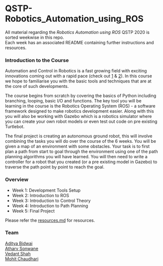 # QSTP-Robotics_Automation_using_ROS

All material regarding the *Robotics Automation using ROS* QSTP 2020 is sorted weekwise in this repo.  
Each week has an associated README containing further instructions and resources.  

### Introduction to the Course
 

Automation and Control in Robotics is a fast growing field with exciting innovations
coming out with a rapid pace (check out [1](https://www.youtube.com/watch?v=bmNaLtC6vkU) & [2](https://www.youtube.com/watch?v=_sBBaNYex3E)). In this course we hope to familiarise
you with the basic tools and techniques that are at the core of such developments.

The course begins from scratch by covering the basics of Python including branching,
looping, basic I/O and functions. The key tool you will be learning in the course is the
Robotics Operating System (ROS) - a software framework designed to make robotics
development easier. Along with this you will also be working with Gazebo which is a
robotics simulator where you can create your own robot models or even test out code
on pre existing Turtlebot.

The final project is creating an autonomous ground robot, this will involve combining
the tasks you will do over the course of the 6 weeks. You will be given a map of an
environment with some obstacles. Your task is to first plan a path from start to goal
through the environment using one of the path planning algorithms you will have
learned. You will then need to write a controller for a robot that you created (or a pre
existing model in Gazebo) to traverse the path point by point to reach the goal.

### Overview
 - Week 1: Development Tools Setup 
 - Week 2: Introduction to ROS
 - Week 3: Introduction to Control Theory
 - Week 4: Introduction to Path Planning
 - Week 5: Final Project <br/>
 
 Please refer the [resources.md](https://github.com/adbidwai/QSTP-Robotics_Automation_using_ROS/blob/master/resources.md) for resources.

### Team
 
[Aditya Bidwai](https://github.com/adbidwai)  
[Atharv Sonwane](https://github.com/threewisemonkeys-as)  
[Vedant Shah](https://github.com/veds12)  
[Mohit Chaudhari]()  
